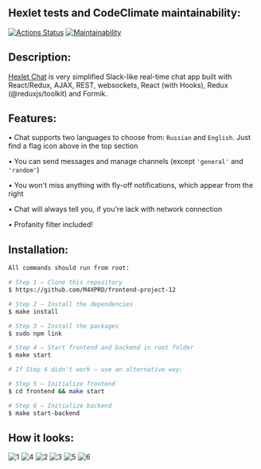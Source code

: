 ## Hexlet tests and CodeClimate maintainability:
[![Actions Status](https://github.com/M4XPRD/frontend-project-12/workflows/hexlet-check/badge.svg)](https://github.com/M4XPRD/frontend-project-12/actions)
[![Maintainability](https://api.codeclimate.com/v1/badges/bb97a743b480a4c418c4/maintainability)](https://codeclimate.com/github/M4XPRD/frontend-project-12/maintainability)

## Description:
[Hexlet Chat](https://bit.ly/project4-m4xprd) is very simplified Slack-like real-time chat app built with React/Redux, AJAX, REST, websockets, React (with Hooks), Redux (@reduxjs/toolkit) and Formik.

## Features:

• Chat supports two languages to choose from: `Russian` and `English`. Just find a flag icon above in the top section

• You can send messages and manage channels (except `'general'` and `'random'`)

• You won't miss anything with fly-off notifications, which appear from the right

• Chat will always tell you, if you're lack with network connection

• Profanity filter included!

## Installation:

```sh
All commands should run from root:

# Step 1 — Clone this repository
$ https://github.com/M4XPRD/frontend-project-12

# Step 2 — Install the dependencies
$ make install

# Step 3 — Install the packages
$ sudo npm link

# Step 4 — Start frontend and backend in root folder
$ make start
```

```sh
# If Step 4 didn't work — use an alternative way:

# Step 5 — Initialize frontend
$ cd frontend && make start

# Step 6 — Initialize backend
$ make start-backend
```
## How it looks:
![1](https://user-images.githubusercontent.com/86636158/228425143-d3e0077b-e84e-4a0d-abd2-bfb70e136014.png)
![4](https://user-images.githubusercontent.com/86636158/228425438-1acbcd7f-5a9b-4acc-bee9-042a04d4df76.png)
![2](https://user-images.githubusercontent.com/86636158/228425147-476acc1c-da7f-482f-99c7-73b8633fc9d6.png)
![3](https://user-images.githubusercontent.com/86636158/228425152-6be5733f-cb5c-4b60-82cd-3144f7ba6623.png)
![5](https://user-images.githubusercontent.com/86636158/228425180-00615a2f-3c7f-415f-ae55-4bfbd15e5cc0.png)
![6](https://user-images.githubusercontent.com/86636158/228425184-5a050f1e-77e9-444e-a98f-6f2fb5c045d7.png)
